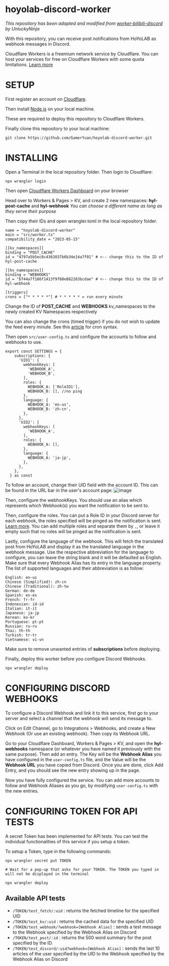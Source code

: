 # hoyolab-discord-worker

*This repository has been adapted and modified from [worker-bilibili-discord](https://github.com/UnluckyNinja/worker-bilibili-discord) by UnluckyNinja*

With this repository, you can receive post notifications from HoYoLAB as webhook messages in Discord.

Cloudflare Workers is a freemium network service by Cloudflare. You can host your services for free on Cloudflare Workers with some quota limitations. [Learn more](https://workers.cloudflare.com/)

# SETUP

First register an account on [Cloudflare](https://www.cloudflare.com/en-gb/).

Then install [Node.js](https://nodejs.org/en) on your local machine.

These are required to deploy this repository to Cloudflare Workers.

Finally clone this repository to your local machine:

```
git clone https://github.com/GamerYuan/hoyolab-discord-worker.git
```

# INSTALLING

Open a Terminal in the local repository folder. Then login to Cloudflare:
```
npx wrangler login
```

Then open [Cloudflare Workers Dashboard](https://dash.cloudflare.com/) on your browser

Head over to Workers & Pages > KV, and create 2 new namespaces: **hyl-post-cache** and **hyl-webhook**
*You can choose a different name as long as they serve their purpose*

Then copy their IDs and open wrangler.toml in the local repository folder.

```
name = "hoyolab-discord-worker"
main = "src/worker.ts"
compatibility_date = "2023-05-15"

[[kv_namespaces]]
binding = "POST_CACHE"
id = "4797a5b5ec8c4363837b6b34e14a7f01" # <-- change this to the ID of hyl-post-cache

[[kv_namespaces]]
binding = "WEBHOOKS"
id = "b744a7f186f1413f9f88e882263bcdae" # <-- change this to the ID of hyl-webhook

[triggers]
crons = ["* * * * *"] # * * * * * = run every minute
```

Change the ID of **POST_CACHE** and **WEBHOOKS** kv_namespaces to the newly created KV Namespaces respectively

You can also change the crons (timed trigger) if you do not wish to update the feed every minute. See this [article](https://developers.cloudflare.com/workers/configuration/cron-triggers/) for cron syntax.

Then open `src/user-config.ts` and configure the accounts to follow and webhooks to use.

```
export const SETTINGS = {
    subscriptions: {
      'UID1': {
        webhookKeys: [
          'WEBHOOK_A',
          'WEBHOOK_B',
        ],
        roles: {
          WEBHOOK_A: ['RoleID1'],
          WEBHOOK_B: [], //no ping
        },
        language: {
          WEBHOOK_A: 'en-us',
          WEBHOOK_B: 'zh-cn',
        },
      },
      'UID2': {
        webhookKeys: [
          'WEBHOOK_A',
        ],
        roles: {
          WEBHOOK_A: [],
        },
        language: {
          WEBHOOK_A: 'ja-jp',
        },
      },
    }, 
  } as const
```

To follow an account, change their UID field with the account ID. This can be found in the URL bar in the user's account page:
![image](https://github.com/GamerYuan/hoyolab-discord-worker/assets/99809097/934e69db-e8a3-47ff-a4dc-b034737661dd)

Then, configure the webhookKeys. You should use an alias which represents which Webhook(s) you want the notification to be sent to.

Then, configure the roles. You can put a Role ID in your Discord server for each webhook, the roles specified will be pinged as the notification is sent. [Learn more](https://www.itgeared.com/how-to-get-role-id-on-discord). You can add multiple roles and separate them by `,`, or leave it empty such that no roles will be pinged as the notification is sent.

Lastly, configure the language of the webhook. This will fetch the translated post from HoYoLAB and display it as the translated language in the webhook message. Use the respective abbreviation for the language to configure, you can leave the string blank and it will be defaulted as English. Make sure that every Webhook Alias has its entry in the language property. The list of supported languages and their abbreviation is as follow:
```
English: en-us
Chinese (Simplified): zh-cn
Chinese (Traditional): zh-tw
German: de-de
Spanish: es-es
French: fr-fr
Indonesian: id-id
Italian: it-it
Japanese: ja-jp
Korean: ko-kr
Portuguese: pt-pt
Russian: ru-ru
Thai: th-th
Turkish: tr-tr
Vietnamese: vi-vn
```

Make sure to remove unwanted entries of **subscriptions** before deploying.

Finally, deploy this worker before you configure Discord Webhooks.
```
npx wrangler deploy
```

# CONFIGURING DISCORD WEBHOOKS

To configure a Discord Webhook and link it to this service, first go to your server and select a channel that the webhook will send its message to. 

Click on Edit Channel, go to Integrations > Webhooks, and create a New Webhook (Or use an existing webhook). Then copy its Webhook URL.

Go to your Cloudflare Dashboard, Workers & Pages > KV, and open the **hyl-webhooks** namespace (or whatever you have named it previously with the same purpose). Then add an entry. The Key will be the **Webhook Alias** you have configured in the `user-config.ts` file, and the Value will be the **Webhook URL** you have copied from Discord. Once you are done, click Add Entry, and you should see the new entry showing up in the page.

Now you have fully configured the service. You can add more accounts to follow and Webhook Aliases as you go, by modifying `user-config.ts` with the new entries.

# CONFIGURING TOKEN FOR API TESTS

A secret Token has been implemented for API tests. You can test the individual functionalities of this service if you setup a token. 

To setup a Token, type in the following commands:
```
npx wrangler secret put TOKEN

# Wait for a pop-up that asks for your TOKEN. The TOKEN you typed in will not be displayed in the terminal

npx wrangler deploy
```

## Available API tests
- `/TOKEN/test_fetch/:uid` : returns the fetched timeline for the specified UID
- `/TOKEN/test_kv/:uid` : returns the cached data for the specified UID
- `/TOKEN/test_webhook/?webhook=[Webhook Alias]` : sends a test message to the Webhook specified by the Webhook Alias on Discord
- `/TOKEN/test_post/:id` : returns the 500 word summary for the post specified by the ID.
- `/TOKEN/test_discord/:uid?webhook=[Webhook Alias]` : sends the last 10 articles of the user specified by the UID to the Webhook specified by the Webhook Alias on Discord
